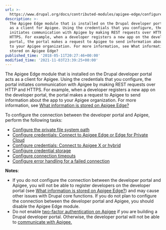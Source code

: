 ```yaml
---
url: >-
  https://www.drupal.org/docs/contributed-modules/apigee-edge/configure-the-connection-to-apigee
description: >-
  The Apigee Edge module that is installed on the Drupal developer portal acts
  as a client for Apigee. Using the credentials that you configure, the portal
  initiates communication with Apigee by making REST requests over HTTP and
  HTTPS. For example, when a developer registers a new app on the developer
  portal, the portal makes a request to Apigee to send information about the app
  to your Apigee organization. For more information, see What information is
  stored on Apigee Edge?
published_time: '2018-05-11T20:27:46+00:00'
modified_time: '2021-11-03T23:39:25+00:00'
---
```

The Apigee Edge module that is installed on the Drupal developer portal acts as a client for Apigee. Using the credentials that you configure, the portal initiates communication with Apigee by making REST requests over HTTP and HTTPS. For example, when a developer registers a new app on the developer portal, the portal makes a request to Apigee to send information about the app to your Apigee organization. For more information, see [What information is stored on Apigee Edge?](what-information-is-stored-on-apigee-edge)

To configure the connection between the developer portal and Apigee, perform the following tasks:

* [Configure the private file system path](#configure-private-file)
* [Configure credentials: Connect to Apigee Edge or Edge for Private Cloud](#configure-credentials-edge)
* [Configure credentials: Connect to Apigee X or hybrid](#configure-credentials-hybrid)
* [Configure credential storage](#configure-credential-storage)
* [Configure connection timeouts](#configure-connection-timeouts)
* [Configure error handling for a failed connection](#configuring-error-handling-for-a-failed-connection)

**Notes**:

* If you do not configure the connection between the developer portal and Apigee, you will not be able to register developers on the developer portal (see [What information is stored on Apigee Edge?](what-information-is-stored-on-apigee-edge)) and may cause other issues with Drupal core functions. If you do not plan to configure the connection between the developer portal and Apigee, you should disable the Apigee Edge module.
* Do not enable [two-factor authentication on Apigee](https://docs.apigee.com/api-platform/system-administration/enable-two-factor-auth-your-apigee-account) if you are building a Drupal developer portal. Otherwise, the developer portal will not be able to [communicate with Apigee.](https://www.drupal.org/docs/8/modules/apigee-edge/what-information-is-stored-on-apigee-edge)